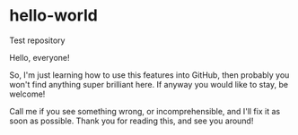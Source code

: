# hello-world
Test repository

Hello, everyone!

So, I'm just learning how to use this features into GitHub, then probably you won't find anything super brilliant here. If anyway you would like to stay, be welcome!

Call me if you see something wrong, or incomprehensible, and I'll fix it as soon as possible. Thank you for reading this, and see you around!
